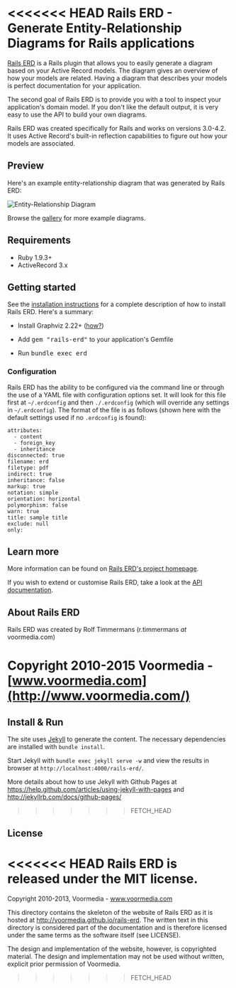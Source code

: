 <<<<<<< HEAD
Rails ERD - Generate Entity-Relationship Diagrams for Rails applications
========================================================================

[Rails ERD](http://voormedia.github.io/rails-erd/) is a Rails plugin that allows you to easily generate a diagram based on your Active Record models. The diagram gives an overview of how your models are related. Having a diagram that describes your models is perfect documentation for your application.

The second goal of Rails ERD is to provide you with a tool to inspect your application's domain model. If you don't like the default output, it is very easy to use the API to build your own diagrams.

Rails ERD was created specifically for Rails and works on versions 3.0-4.2. It uses Active Record's built-in reflection capabilities to figure out how your models are associated.


Preview
-------

Here's an example entity-relationship diagram that was generated by Rails ERD:

![Entity-Relationship Diagram](http://voormedia.github.io/rails-erd/images/entity-relationship-diagram.png)

Browse the [gallery](http://voormedia.github.io/rails-erd/gallery.html) for more example diagrams.


Requirements
---------------

* Ruby 1.9.3+
* ActiveRecord 3.x

Getting started
---------------

See the [installation instructions](http://voormedia.github.io/rails-erd/install.html) for a complete description of how to install Rails ERD. Here's a summary:

* Install Graphviz 2.22+ ([how?](http://voormedia.github.io/rails-erd/install.html))

* Add <tt>gem "rails-erd"</tt> to your application's Gemfile

* Run <tt>bundle exec erd</tt>

### Configuration

Rails ERD has the ability to be configured via the command line or through the use of a YAML file with configuration options set. It will look for this file first at `~/.erdconfig` and then `./.erdconfig` (which will override any settings in `~/.erdconfig`). The format of the file is as follows (shown here with the default settings used if no `.erdconfig` is found):

```
attributes:
  - content
  - foreign_key
  - inheritance
disconnected: true
filename: erd
filetype: pdf
indirect: true
inheritance: false
markup: true
notation: simple
orientation: horizontal
polymorphism: false
warn: true
title: sample title
exclude: null
only: 
```


Learn more
----------

More information can be found on [Rails ERD's project homepage](http://voormedia.github.io/rails-erd/).

If you wish to extend or customise Rails ERD, take a look at the [API documentation](http://rubydoc.info/github/voormedia/rails-erd/frames).


About Rails ERD
---------------

Rails ERD was created by Rolf Timmermans (r.timmermans *at* voormedia.com)

Copyright 2010-2015 Voormedia - [www.voormedia.com](http://www.voormedia.com/)
=======
Install & Run
-------

The site uses [Jekyll](http://jekyllrb.com/docs/home/) to generate the content.
The necessary dependencies are installed with `bundle install`.

Start Jekyll with `bundle exec jekyll serve -w` and view the results in browser at
`http://localhost:4000/rails-erd/`.

More details about how to use Jekyll with Github Pages at
https://help.github.com/articles/using-jekyll-with-pages and http://jekyllrb.com/docs/github-pages/
>>>>>>> FETCH_HEAD


License
-------

<<<<<<< HEAD
Rails ERD is released under the MIT license.
=======
Copyright 2010-2013, Voormedia - www.voormedia.com

This directory contains the skeleton of the website of Rails ERD as it is hosted
at http://voormedia.github.io/rails-erd. The written text in this directory is
considered part of the documentation and is therefore licensed under the same
terms as the software itself (see LICENSE).

The design and implementation of the website, however, is copyrighted
material. The design and implementation may not be used without written,
explicit prior permission of Voormedia.
>>>>>>> FETCH_HEAD
